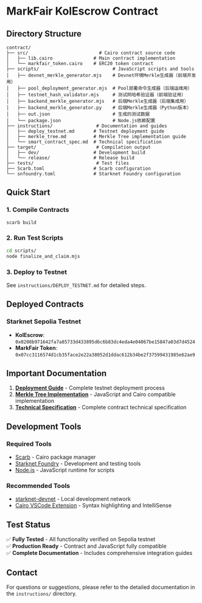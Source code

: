 # MarkFair KolEscrow Contract

## Directory Structure

```
contract/
├── src/                          # Cairo contract source code
│   ├── lib.cairo               # Main contract implementation
│   └── markfair_token.cairo    # ERC20 token contract
├── scripts/                           # JavaScript scripts and tools
│   ├── devnet_merkle_generator.mjs    # Devnet环境Merkle生成器（前端开发用）
│   ├── pool_deployment_generator.mjs  # Pool部署命令生成器（后端运维用）
│   ├── testnet_hash_validator.mjs     # 测试网哈希验证器（前端验证用）
│   ├── backend_merkle_generator.mjs   # 后端Merkle生成器（后端集成用）
│   ├── backend_merkle_generator.py    # 后端Merkle生成器（Python版本）
│   ├── out.json                       # 生成的测试数据
│   └── package.json                   # Node.js依赖配置
├── instructions/                # Documentation and guides
│   ├── deploy_testnet.md       # Testnet deployment guide
│   ├── merkle_tree.md          # Merkle Tree implementation guide
│   └── smart_contract_spec.md  # Technical specification
├── target/                      # Compilation output
│   ├── dev/                    # Development build
│   └── release/                # Release build
├── tests/                       # Test files
├── Scarb.toml                  # Scarb configuration
└── snfoundry.toml              # Starknet Foundry configuration
```

## Quick Start

### 1. Compile Contracts

```bash
scarb build
```

### 2. Run Test Scripts

```bash
cd scripts/
node finalize_and_claim.mjs
```

### 3. Deploy to Testnet

See `instructions/DEPLOY_TESTNET.md` for detailed steps.

## Deployed Contracts

### Starknet Sepolia Testnet

- **KolEscrow**: `0x0208b971642fa7a85733d433895d6c6b83dc4eda4e04067be15847a03d7d4524`
- **MarkFair Token**: `0x07cc3116574d1cb35face2e22a38052d1ddac612b34be2f37599431985e62ae9`

## Important Documentation

1. **[Deployment Guide](instructions/deploy_testnet.md)** - Complete testnet deployment process
2. **[Merkle Tree Implementation](instructions/merkle_tree.md)** - JavaScript and Cairo compatible implementation
3. **[Technical Specification](instructions/smart_contract_spec.md)** - Complete contract technical specification

## Development Tools

### Required Tools

- [Scarb](https://docs.swmansion.com/scarb/) - Cairo package manager
- [Starknet Foundry](https://foundry-rs.github.io/starknet-foundry/) - Development and testing tools
- [Node.js](https://nodejs.org/) - JavaScript runtime for scripts

### Recommended Tools

- [starknet-devnet](https://github.com/0xSpaceShard/starknet-devnet-rs) - Local development network
- [Cairo VSCode Extension](https://marketplace.visualstudio.com/items?itemName=starkware.cairo1) - Syntax highlighting and IntelliSense

## Test Status

✅ **Fully Tested** - All functionality verified on Sepolia testnet  
✅ **Production Ready** - Contract and JavaScript fully compatible  
✅ **Complete Documentation** - Includes comprehensive integration guides

## Contact

For questions or suggestions, please refer to the detailed documentation in the `instructions/` directory.
